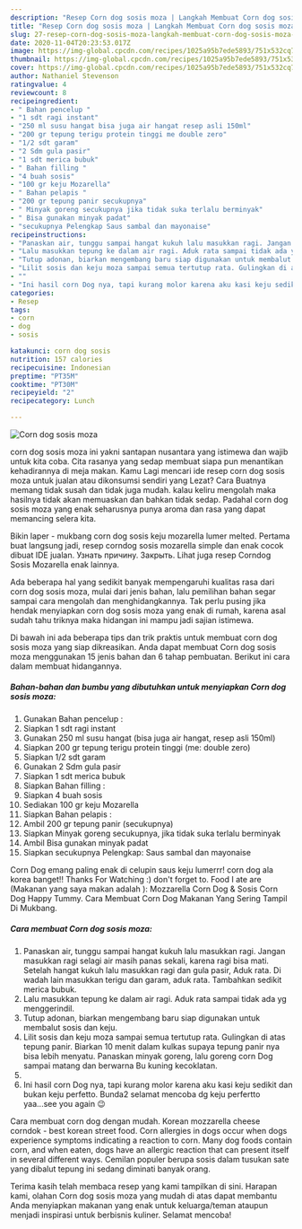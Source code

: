 ```yaml
---
description: "Resep Corn dog sosis moza | Langkah Membuat Corn dog sosis moza Yang Paling Enak"
title: "Resep Corn dog sosis moza | Langkah Membuat Corn dog sosis moza Yang Paling Enak"
slug: 27-resep-corn-dog-sosis-moza-langkah-membuat-corn-dog-sosis-moza-yang-paling-enak
date: 2020-11-04T20:23:53.017Z
image: https://img-global.cpcdn.com/recipes/1025a95b7ede5893/751x532cq70/corn-dog-sosis-moza-foto-resep-utama.jpg
thumbnail: https://img-global.cpcdn.com/recipes/1025a95b7ede5893/751x532cq70/corn-dog-sosis-moza-foto-resep-utama.jpg
cover: https://img-global.cpcdn.com/recipes/1025a95b7ede5893/751x532cq70/corn-dog-sosis-moza-foto-resep-utama.jpg
author: Nathaniel Stevenson
ratingvalue: 4
reviewcount: 8
recipeingredient:
- " Bahan pencelup "
- "1 sdt ragi instant"
- "250 ml susu hangat bisa juga air hangat resep asli 150ml"
- "200 gr tepung terigu protein tinggi me double zero"
- "1/2 sdt garam"
- "2 Sdm gula pasir"
- "1 sdt merica bubuk"
- " Bahan filling "
- "4 buah sosis"
- "100 gr keju Mozarella"
- " Bahan pelapis "
- "200 gr tepung panir secukupnya"
- " Minyak goreng secukupnya jika tidak suka terlalu berminyak"
- " Bisa gunakan minyak padat"
- "secukupnya Pelengkap Saus sambal dan mayonaise"
recipeinstructions:
- "Panaskan air, tunggu sampai hangat kukuh lalu masukkan ragi. Jangan masukkan ragi selagi air masih panas sekali, karena ragi bisa mati. Setelah hangat kukuh lalu masukkan ragi dan gula pasir, Aduk rata. Di wadah lain masukkan terigu dan garam, aduk rata. Tambahkan sedikit merica bubuk."
- "Lalu masukkan tepung ke dalam air ragi. Aduk rata sampai tidak ada yg menggerindil."
- "Tutup adonan, biarkan mengembang baru siap digunakan untuk membalut sosis dan keju."
- "Lilit sosis dan keju moza sampai semua tertutup rata. Gulingkan di atas tepung panir. Biarkan 10 menit dalam kulkas supaya tepung panir nya bisa lebih menyatu. Panaskan minyak goreng, lalu goreng corn Dog sampai matang dan berwarna Bu kuning kecoklatan."
- ""
- "Ini hasil corn Dog nya, tapi kurang molor karena aku kasi keju sedikit dan bukan keju perfetto. Bunda2 selamat mencoba dg keju perfertto yaa...see you again 😉"
categories:
- Resep
tags:
- corn
- dog
- sosis

katakunci: corn dog sosis 
nutrition: 157 calories
recipecuisine: Indonesian
preptime: "PT35M"
cooktime: "PT30M"
recipeyield: "2"
recipecategory: Lunch

---
```



![Corn dog sosis moza](https://img-global.cpcdn.com/recipes/1025a95b7ede5893/751x532cq70/corn-dog-sosis-moza-foto-resep-utama.jpg)


corn dog sosis moza ini yakni santapan nusantara yang istimewa dan wajib untuk kita coba. Cita rasanya yang sedap membuat siapa pun menantikan kehadirannya di meja makan.
Kamu Lagi mencari ide resep corn dog sosis moza untuk jualan atau dikonsumsi sendiri yang Lezat? Cara Buatnya memang tidak susah dan tidak juga mudah. kalau keliru mengolah maka hasilnya tidak akan memuaskan dan bahkan tidak sedap. Padahal corn dog sosis moza yang enak seharusnya punya aroma dan rasa yang dapat memancing selera kita.

Bikin laper - mukbang corn dog sosis keju mozarella lumer melted. Pertama buat langsung jadi, resep corndog sosis mozarella simple dan enak cocok dibuat IDE jualan. Узнать причину. Закрыть. Lihat juga resep Corndog Sosis Mozarella enak lainnya.

Ada beberapa hal yang sedikit banyak mempengaruhi kualitas rasa dari corn dog sosis moza, mulai dari jenis bahan, lalu pemilihan bahan segar sampai cara mengolah dan menghidangkannya. Tak perlu pusing jika hendak menyiapkan corn dog sosis moza yang enak di rumah, karena asal sudah tahu triknya maka hidangan ini mampu jadi sajian istimewa.


Di bawah ini ada beberapa tips dan trik praktis untuk membuat corn dog sosis moza yang siap dikreasikan. Anda dapat membuat Corn dog sosis moza menggunakan 15 jenis bahan dan 6 tahap pembuatan. Berikut ini cara dalam membuat hidangannya.

<!--inarticleads1-->

##### Bahan-bahan dan bumbu yang dibutuhkan untuk menyiapkan Corn dog sosis moza:

1. Gunakan  Bahan pencelup :
1. Siapkan 1 sdt ragi instant
1. Gunakan 250 ml susu hangat (bisa juga air hangat, resep asli 150ml)
1. Siapkan 200 gr tepung terigu protein tinggi (me: double zero)
1. Siapkan 1/2 sdt garam
1. Gunakan 2 Sdm gula pasir
1. Siapkan 1 sdt merica bubuk
1. Siapkan  Bahan filling :
1. Siapkan 4 buah sosis
1. Sediakan 100 gr keju Mozarella
1. Siapkan  Bahan pelapis :
1. Ambil 200 gr tepung panir (secukupnya)
1. Siapkan  Minyak goreng secukupnya, jika tidak suka terlalu berminyak
1. Ambil  Bisa gunakan minyak padat
1. Siapkan secukupnya Pelengkap: Saus sambal dan mayonaise


Corn Dog emang paling enak di celupin saus keju lumerrr! corn dog ala korea banget!! Thanks For Watching :) don&#39;t forget to. Food I ate are (Makanan yang saya makan adalah ): Mozzarella Corn Dog &amp; Sosis Corn Dog Happy Tummy. Cara Membuat Corn Dog Makanan Yang Sering Tampil Di Mukbang. 

<!--inarticleads2-->

##### Cara membuat Corn dog sosis moza:

1. Panaskan air, tunggu sampai hangat kukuh lalu masukkan ragi. Jangan masukkan ragi selagi air masih panas sekali, karena ragi bisa mati. Setelah hangat kukuh lalu masukkan ragi dan gula pasir, Aduk rata. Di wadah lain masukkan terigu dan garam, aduk rata. Tambahkan sedikit merica bubuk.
1. Lalu masukkan tepung ke dalam air ragi. Aduk rata sampai tidak ada yg menggerindil.
1. Tutup adonan, biarkan mengembang baru siap digunakan untuk membalut sosis dan keju.
1. Lilit sosis dan keju moza sampai semua tertutup rata. Gulingkan di atas tepung panir. Biarkan 10 menit dalam kulkas supaya tepung panir nya bisa lebih menyatu. Panaskan minyak goreng, lalu goreng corn Dog sampai matang dan berwarna Bu kuning kecoklatan.
1. 
1. Ini hasil corn Dog nya, tapi kurang molor karena aku kasi keju sedikit dan bukan keju perfetto. Bunda2 selamat mencoba dg keju perfertto yaa...see you again 😉


Cara membuat corn dog dengan mudah. Korean mozzarella cheese corndok - best korean street food. Corn allergies in dogs occur when dogs experience symptoms indicating a reaction to corn. Many dog foods contain corn, and when eaten, dogs have an allergic reaction that can present itself in several different ways. Cemilan populer berupa sosis dalam tusukan sate yang dibalut tepung ini sedang diminati banyak orang. 

Terima kasih telah membaca resep yang kami tampilkan di sini. Harapan kami, olahan Corn dog sosis moza yang mudah di atas dapat membantu Anda menyiapkan makanan yang enak untuk keluarga/teman ataupun menjadi inspirasi untuk berbisnis kuliner. Selamat mencoba!
